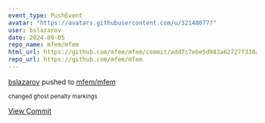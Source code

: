 ```yaml
---
event_type: PushEvent
avatar: "https://avatars.githubusercontent.com/u/32148077?"
user: bslazarov
date: 2024-09-05
repo_name: mfem/mfem
html_url: https://github.com/mfem/mfem/commit/add7c7ebe5d982a62727f338a16f19d1d0c4e8d8
repo_url: https://github.com/mfem/mfem
---
```


<a href='https://github.com/bslazarov' target='_blank'>bslazarov</a> pushed to <a href='https://github.com/mfem/mfem' target='_blank'>mfem/mfem</a>

<small>changed ghost penalty markings</small>

<a href='https://github.com/mfem/mfem/commit/add7c7ebe5d982a62727f338a16f19d1d0c4e8d8' target='_blank'>View Commit</a>